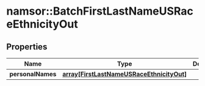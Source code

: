 # namsor::BatchFirstLastNameUSRaceEthnicityOut

## Properties
Name | Type | Description | Notes
------------ | ------------- | ------------- | -------------
**personalNames** | [**array[FirstLastNameUSRaceEthnicityOut]**](FirstLastNameUSRaceEthnicityOut.md) |  | [optional] 


